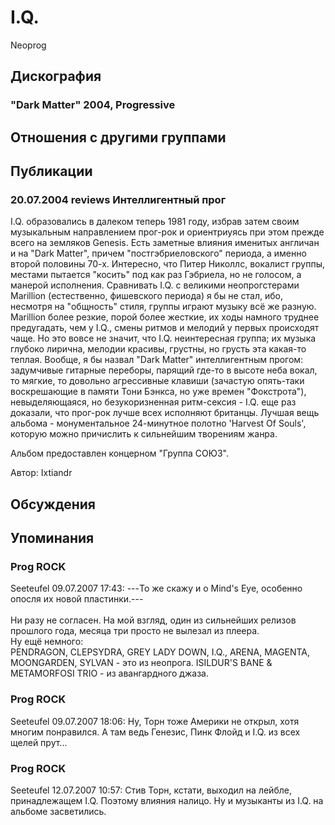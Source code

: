 # I.Q.

Neoprog

## Дискография

### "Dark Matter" 2004, Progressive




## Отношения с другими группами


## Публикации

### 20.07.2004 reviews Интеллигентный прог

<P>I.Q. образовались&nbsp;в далеком теперь 1981 году, избрав затем своим музыкальным направлением прог-рок и ориентриуясь при этом прежде всего на земляков Genesis. Есть заметные влияния именитых англичан и на "Dark Matter", причем "постгэбриеловского" периода, а именно второй половины 70-х. Интересно, что Питер Николлс, вокалист группы, местами пытается "косить" под как раз Гэбриела, но не голосом, а манерой исполнения. Сравнивать I.Q. с великими неопрогстерами Marillion (естественно, фишевского периода) я бы не стал, ибо, несмотря на "общность" стиля, группы играют музыку всё же разную. Marillion более резкие, порой более жесткие, их ходы намного труднее предугадать, чем у I.Q., смены ритмов и мелодий у первых происходят чаще. Но это вовсе не значит, что I.Q. неинтересная группа; их музыка глубоко лирична, мелодии красивы, грустны, но грусть эта какая-то теплая. Вообще, я бы назвал "Dark Matter" интеллигентным прогом: задумчивые гитарные переборы, парящий где-то в высоте неба вокал, то мягкие, то довольно агрессивные клавиши (зачастую опять-таки воскрешающие в памяти Тони Бэнкса, но уже времен "Фокстрота"), невыделяющаяся, но безукоризненная ритм-сексия - I.Q. еще раз доказали, что прог-рок лучше всех исполняют британцы. Лучшая вещь альбома - монументальное 24-минутное полотно 'Harvest Of Souls', которую можно причислить к сильнейшим творениям жанра.</P>
<P>Альбом предоставлен концерном "Группа СОЮЗ".</P>
Автор: Ixtiandr


## Обсуждения


## Упоминания

### Prog ROCK

Seeteufel 09.07.2007 17:43:
---То же скажу и о Mind's Eye, особенно опосля их новой пластинки.---<BR><BR>Ни разу не согласен. На мой взгляд, один из сильнейших релизов прошлого года, месяца три просто не вылезал из плеера.<BR>Ну ещё немного:<BR>PENDRAGON, CLEPSYDRA, GREY LADY DOWN, I.Q., ARENA, MAGENTA, MOONGARDEN, SYLVAN - это из неопрога. ISILDUR'S BANE & METAMORFOSI TRIO - из авангардного джаза.

### Prog ROCK

Seeteufel 09.07.2007 18:06:
Ну, Торн тоже Америки не открыл, хотя многим понравился. А там ведь Генезис, Пинк Флойд и I.Q. из всех щелей прут...

### Prog ROCK

Seeteufel 12.07.2007 10:57:
Стив Торн, кстати, выходил на лейбле, принадлежащем I.Q. Поэтому влияния налицо. Ну и музыканты из I.Q. на альбоме засветились.

